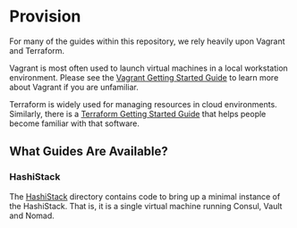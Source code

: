 # Provision

For many of the guides within this repository, we rely heavily upon Vagrant and Terraform.  

Vagrant is most often used to launch virtual machines in a local workstation environment. Please see the [Vagrant Getting Started Guide](https://www.vagrantup.com/intro/getting-started/index.html) to learn more about Vagrant if you are unfamiliar.

Terraform is widely used for managing resources in cloud environments. Similarly, there is a [Terraform Getting Started Guide](https://www.terraform.io/intro/getting-started/install.html) that helps people become familiar with that software.

## What Guides Are Available?

### HashiStack
The [HashiStack](hashistack) directory contains code to bring up a minimal instance of the HashiStack. That is, it is a single virtual machine running Consul, Vault and Nomad. 